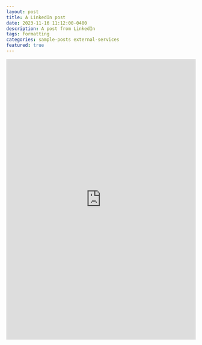 ```yaml
---
layout: post
title: A LinkedIn post
date: 2023-11-16 11:12:00-0400
description: A post from LinkedIn
tags: formatting
categories: sample-posts external-services
featured: true
---
```


<iframe src="https://www.linkedin.com/embed/feed/update/urn:li:share:7129915844452564993" height="748" width="504" frameborder="0" allowfullscreen="" title="Embedded post"></iframe>